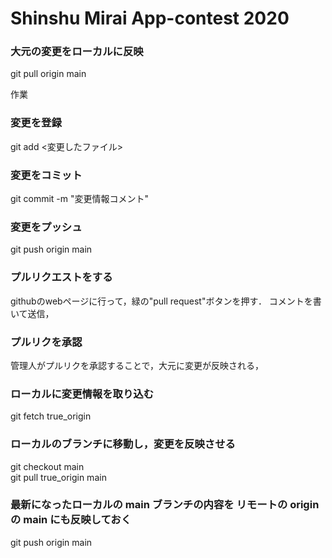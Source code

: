 # Shinshu Mirai App-contest 2020

### 大元の変更をローカルに反映
git pull origin main

作業

### 変更を登録
git add <変更したファイル>

### 変更をコミット
git commit -m "変更情報コメント"

### 変更をプッシュ
git push origin main

### プルリクエストをする
githubのwebページに行って，緑の"pull request"ボタンを押す．
コメントを書いて送信，

### プルリクを承認
管理人がプルリクを承認することで，大元に変更が反映される，

### ローカルに変更情報を取り込む
git fetch true_origin

### ローカルのブランチに移動し，変更を反映させる
git checkout main  
git pull true_origin main

### 最新になったローカルの main ブランチの内容を リモートの origin の main にも反映しておく
git push origin main
